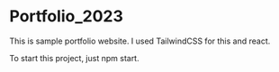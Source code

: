 # Portfolio_2023

This is sample portfolio website. I used TailwindCSS for this and react.

To start this project, just npm start.

